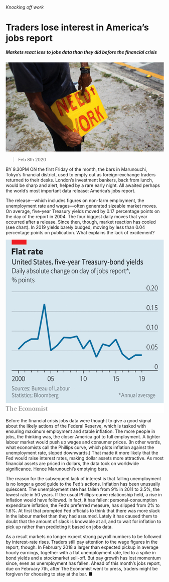 ###### Knocking off work

# Traders lose interest in America’s jobs report 

##### Markets react less to jobs data than they did before the financial crisis 

![image](images/20200208_FNP503.jpg) 

> Feb 8th 2020 

BY 9.30PM ON the first Friday of the month, the bars in Marunouchi, Tokyo’s financial district, used to empty out as foreign-exchange traders returned to their desks. London’s investment bankers, back from lunch, would be sharp and alert, helped by a rare early night. All awaited perhaps the world’s most important data release: America’s jobs report.

The release—which includes figures on non-farm employment, the unemployment rate and wages—often generated sizeable market moves. On average, five-year Treasury yields moved by 0.17 percentage points on the day of the report in 2004. The four biggest daily moves that year occurred after a release. Since then, though, market reaction has cooled (see chart). In 2019 yields barely budged, moving by less than 0.04 percentage points on publication. What explains the lack of excitement?

![image](images/20200208_FNC114.png) 


Before the financial crisis jobs data were thought to give a good signal about the likely actions of the Federal Reserve, which is tasked with ensuring maximum employment and stable inflation. The more people in jobs, the thinking was, the closer America got to full employment. A tighter labour market would push up wages and consumer prices. (In other words, what economists call the Phillips curve, which plots inflation against the unemployment rate, sloped downwards.) That made it more likely that the Fed would raise interest rates, making dollar assets more attractive. As most financial assets are priced in dollars, the data took on worldwide significance. Hence Marunouchi’s emptying bars.

The reason for the subsequent lack of interest is that falling unemployment is no longer a good guide to the Fed’s actions. Inflation has been unusually quiescent. The unemployment rate has fallen from 9% in 2011 to 3.5%, the lowest rate in 50 years. If the usual Phillips-curve relationship held, a rise in inflation would have followed. In fact, it has fallen: personal-consumption expenditure inflation, the Fed’s preferred measure, has slipped from 2% to 1.6%. At first that prompted Fed officials to think that there was more slack in the labour market than they had assumed. Lately it has caused them to doubt that the amount of slack is knowable at all, and to wait for inflation to pick up rather than predicting it based on jobs data.

As a result markets no longer expect strong payroll numbers to be followed by interest-rate rises. Traders still pay attention to the wage figures in the report, though. In February 2018 a larger than expected pickup in average hourly earnings, together with a flat unemployment rate, led to a spike in bond yields and a stockmarket sell-off. But pay growth has lost momentum since, even as unemployment has fallen. Ahead of this month’s jobs report, due on February 7th, after The Economist went to press, traders might be forgiven for choosing to stay at the bar. ■

